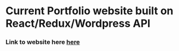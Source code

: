 # Current Portfolio website built on React/Redux/Wordpress API

### Link to website here [here](https://www.wayneluong.com)
